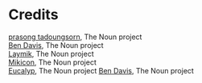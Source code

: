 # Credits

[prasong tadoungsorn](https://thenounproject.com/layersky), The Noun project  
[Ben Davis](https://thenounproject.com/smashicons), The Noun project  
[Laymik](https://thenounproject.com/laymik), The Noun project  
[Mikicon](https://thenounproject.com/mikicon), The Noun project  
[Eucalyp](https://thenounproject.com/ratch0013), The Noun project
[Ben Davis](https://thenounproject.com/smashicons), The Noun project

